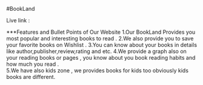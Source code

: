#BookLand 

Live link : 

***Features and Bullet Points of Our Website
1.Our BookLand Provides you most popular and interesting books to read .
2.We also provide you to  save your favorite books on Wishlist .
3.You can know about your books in details like author,publisher,review,rating and etc.
4.We provide a graph also on your reading books or pages , you know about you book reading  habits and how much you read .  
5.We  have also kids zone  , we provides books for kids too obviously kids books are different.
